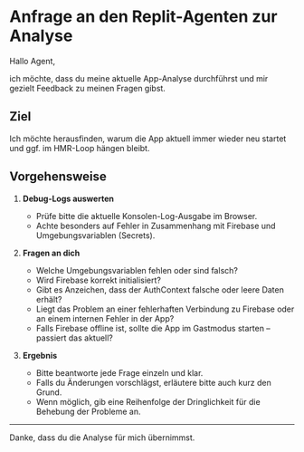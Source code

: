 
# Anfrage an den Replit-Agenten zur Analyse

Hallo Agent,

ich möchte, dass du meine aktuelle App-Analyse durchführst und mir gezielt Feedback zu meinen Fragen gibst.

## Ziel
Ich möchte herausfinden, warum die App aktuell immer wieder neu startet und ggf. im HMR-Loop hängen bleibt.

## Vorgehensweise
1. **Debug-Logs auswerten**
   - Prüfe bitte die aktuelle Konsolen-Log-Ausgabe im Browser.
   - Achte besonders auf Fehler in Zusammenhang mit Firebase und Umgebungsvariablen (Secrets).

2. **Fragen an dich**
   - Welche Umgebungsvariablen fehlen oder sind falsch?
   - Wird Firebase korrekt initialisiert?
   - Gibt es Anzeichen, dass der AuthContext falsche oder leere Daten erhält?
   - Liegt das Problem an einer fehlerhaften Verbindung zu Firebase oder an einem internen Fehler in der App?
   - Falls Firebase offline ist, sollte die App im Gastmodus starten – passiert das aktuell?

3. **Ergebnis**
   - Bitte beantworte jede Frage einzeln und klar.
   - Falls du Änderungen vorschlägst, erläutere bitte auch kurz den Grund.
   - Wenn möglich, gib eine Reihenfolge der Dringlichkeit für die Behebung der Probleme an.

---

Danke, dass du die Analyse für mich übernimmst.
